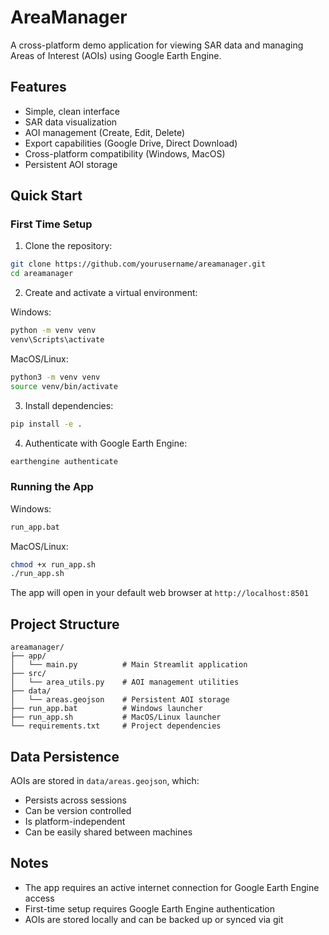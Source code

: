 # AreaManager

A cross-platform demo application for viewing SAR data and managing Areas of Interest (AOIs) using Google Earth Engine.

## Features

- Simple, clean interface
- SAR data visualization
- AOI management (Create, Edit, Delete)
- Export capabilities (Google Drive, Direct Download)
- Cross-platform compatibility (Windows, MacOS)
- Persistent AOI storage

## Quick Start

### First Time Setup

1. Clone the repository:
```bash
git clone https://github.com/yourusername/areamanager.git
cd areamanager
```

2. Create and activate a virtual environment:

Windows:
```bash
python -m venv venv
venv\Scripts\activate
```

MacOS/Linux:
```bash
python3 -m venv venv
source venv/bin/activate
```

3. Install dependencies:
```bash
pip install -e .
```

4. Authenticate with Google Earth Engine:
```bash
earthengine authenticate
```

### Running the App

Windows:
```bash
run_app.bat
```

MacOS/Linux:
```bash
chmod +x run_app.sh
./run_app.sh
```

The app will open in your default web browser at `http://localhost:8501`

## Project Structure

```
areamanager/
├── app/
│   └── main.py          # Main Streamlit application
├── src/
│   └── area_utils.py    # AOI management utilities
├── data/
│   └── areas.geojson    # Persistent AOI storage
├── run_app.bat          # Windows launcher
├── run_app.sh           # MacOS/Linux launcher
└── requirements.txt     # Project dependencies
```

## Data Persistence

AOIs are stored in `data/areas.geojson`, which:
- Persists across sessions
- Can be version controlled
- Is platform-independent
- Can be easily shared between machines

## Notes

- The app requires an active internet connection for Google Earth Engine access
- First-time setup requires Google Earth Engine authentication
- AOIs are stored locally and can be backed up or synced via git
